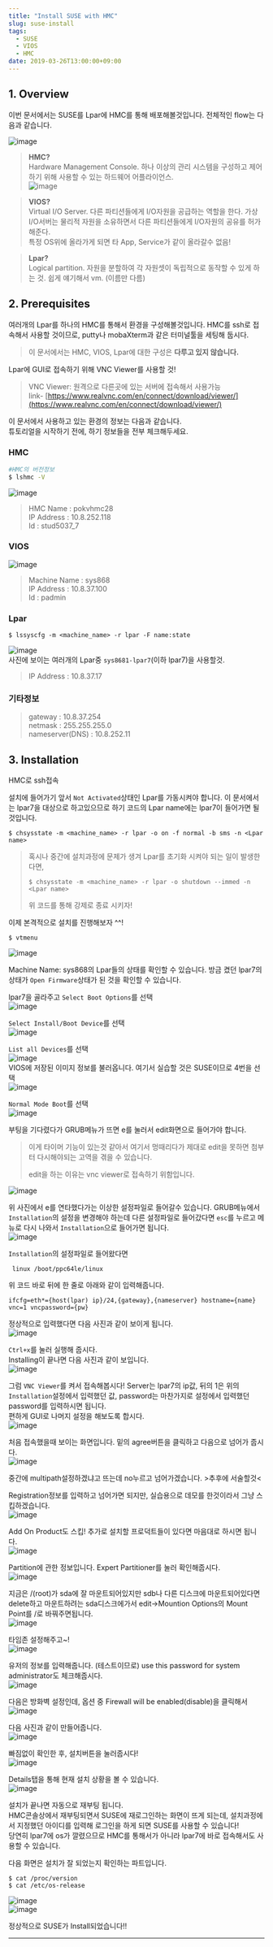 ```yaml
---
title: "Install SUSE with HMC"
slug: suse-install
tags:
  - SUSE
  - VIOS
  - HMC
date: 2019-03-26T13:00:00+09:00
---
```


## 1. Overview
이번 문서에서는 SUSE를 Lpar에 HMC를 통해 배포해볼것입니다. 전체적인 flow는 다음과 같습니다.  

![image](https://user-images.githubusercontent.com/15958325/54994383-776aec80-5007-11e9-828e-69c12fae43cd.png)

><b>HMC?</b>  
>Hardware Management Console. 하나 이상의 관리 시스템을 구성하고 제어하기 위해 사용할 수 있는 하드웨어 어플라이언스.  
>![image](https://user-images.githubusercontent.com/15958325/55077274-aaca7b80-50da-11e9-849b-905f56fb875f.png)  

> <b>VIOS?</b>  
> Virtual I/O Server. 다른 파티션들에게 I/O자원을 공급하는 역할을 한다. 가상 I/O서버는 물리적 자원을 소유하면서 다른 파티션들에게 I/O자원의 공유를 허가해준다.  
>특정 OS위에 올라가게 되면 타 App, Service가 같이 올라갈수 없음!

><b>Lpar?</b>  
>Logical partition. 자원을 분할하여 각 자원셋이 독립적으로 동작할 수 있게 하는 것. 쉽게 얘기해서 vm. (이름만 다름)

## 2. Prerequisites

여러개의 Lpar를 하나의 HMC를 통해서 환경을 구성해볼것입니다. HMC를 ssh로 접속해서 사용할 것이므로, putty나 mobaXterm과 같은 터미널툴을 세팅해 둡시다.

> 이 문서에서는 HMC, VIOS, Lpar에 대한 구성은 <b>다루고 있지 않습니다.</b>  

Lpar에 GUI로 접속하기 위해 VNC Viewer를 사용할 것!  
>VNC Viewer: 원격으로 다른곳에 있는 서버에 접속해서 사용가능  
>link- [https://www.realvnc.com/en/connect/download/viewer/](https://www.realvnc.com/en/connect/download/viewer/)


이 문서에서 사용하고 있는 환경의 정보는 다음과 같습니다.  
튜토리얼을 시작하기 전에, 하기 정보들을 전부 체크해두세요.  

### HMC
~~~bash
#HMC의 버전정보
$ lshmc -V
~~~
![image](https://user-images.githubusercontent.com/15958325/54999618-f49c5e80-5013-11e9-921a-6a9ea2e98ead.png)
> HMC Name : pokvhmc28  
> IP Address : 10.8.252.118  
> Id : stud5037_7  

### VIOS
![image](https://user-images.githubusercontent.com/15958325/54999459-9d968980-5013-11e9-9057-75fb5585954f.png)
> Machine Name : sys868  
> IP Address : 10.8.37.100  
> Id : padmin  

### Lpar
~~~
$ lssyscfg -m <machine_name> -r lpar -F name:state
~~~
![image](https://user-images.githubusercontent.com/15958325/54999708-3200ec00-5014-11e9-9190-c76321130c2f.png)  
사진에 보이는 여러개의 Lpar중 `sys8681-lpar7`(이하 lpar7)을 사용할것.
>IP Address : 10.8.37.17  

### 기타정보
>gateway : 10.8.37.254  
>netmask : 255.255.255.0  
>nameserver(DNS) : 10.8.252.11  

## 3. Installation

HMC로 ssh접속  

설치에 들어가기 앞서 `Not Activated`상태인 Lpar를 가동시켜야 합니다. 이 문서에서는 lpar7을 대상으로 하고있으므로 하기 코드의 Lpar name에는 lpar7이 들어가면 될것입니다.    

~~~
$ chsysstate -m <machine_name> -r lpar -o on -f normal -b sms -n <Lpar name>
~~~

>혹시나 중간에 설치과정에 문제가 생겨 Lpar를 초기화 시켜야 되는 일이 발생한다면,
>~~~
>$ chsysstate -m <machine_name> -r lpar -o shutdown --immed -n <Lpar name>
>~~~
>위 코드를 통해 강제로 종료 시키자!

이제 본격적으로 설치를 진행해보자 ^^!  

~~~
$ vtmenu
~~~
![image](https://user-images.githubusercontent.com/15958325/55074745-7489fd80-50d4-11e9-9f2f-e9039a578193.png)  

Machine Name: sys868의 Lpar들의 상태를 확인할 수 있습니다. 방금 켰던 lpar7의 상태가 `Open Firmware`상태가 된 것을 확인할 수 있습니다.  

lpar7을 골라주고 `Select Boot Options`를 선택   
![image](https://user-images.githubusercontent.com/15958325/55074987-1dd0f380-50d5-11e9-9c96-3127490ac452.png)  
 

`Select Install/Boot Device`를 선택  
![image](https://user-images.githubusercontent.com/15958325/55075041-448f2a00-50d5-11e9-86a6-c8c17ef961e0.png)  

`List all Devices`를 선택  
![image](https://user-images.githubusercontent.com/15958325/55075098-6a1c3380-50d5-11e9-9ac8-c15649a3ea56.png)   
VIOS에 저장된 이미지 정보를 불러옵니다. 여기서 실습할 것은 SUSE이므로 4번을 선택  
![image](https://user-images.githubusercontent.com/15958325/55075132-7d2f0380-50d5-11e9-8d42-3b59e666d02b.png)  

`Normal Mode Boot`를 선택   
![image](https://user-images.githubusercontent.com/15958325/55075285-e9aa0280-50d5-11e9-8aaa-f504acd502e3.png)  

부팅을 기다렸다가 GRUB메뉴가 뜨면 e를 눌러서 edit화면으로 들어가야 합니다. 
>이게 타이머 기능이 있는것 같아서 여기서 멍때리다가 제대로 edit을 못하면 첨부터 다시해야되는 고역을 겪을 수 있습니다.  
>
>edit을 하는 이유는 vnc viewer로 접속하기 위함입니다. 

![image](https://user-images.githubusercontent.com/15958325/55075315-fdedff80-50d5-11e9-9a4c-ac2826d8d901.png)  

위 사진에서 e를 연타했다가는 이상한 설정파일로 들어갈수 있습니다. GRUB메뉴에서 `Installation`의 설정을 변경해야 하는데 다른 설정파일로 들어갔다면 `esc`를 누르고 메뉴로 다시 나와서 `Installation`으로 들어가면 됩니다.  
![image](https://user-images.githubusercontent.com/15958325/55075363-237b0900-50d6-11e9-8099-87d6bbf6ff0f.png)  

`Installation`의 설정파일로 들어왔다면   
~~~
 linux /boot/ppc64le/linux
~~~
위 코드 바로 뒤에 한 줄로 아래와 같이 입력해줍니다.  
~~~
ifcfg=eth*={host(lpar) ip}/24,{gateway},{nameserver} hostname={name} vnc=1 vncpassword={pw}
~~~
정상적으로 입력했다면 다음 사진과 같이 보이게 됩니다.  
![image](https://user-images.githubusercontent.com/15958325/55075652-dd727500-50d6-11e9-8778-1bb3f8eb29d2.png)  

`Ctrl+x`를 눌러 실행해 줍시다.  
Installing이 끝나면 다음 사진과 같이 보입니다.  
![image](https://user-images.githubusercontent.com/15958325/55075836-4f4abe80-50d7-11e9-8feb-659240c543f8.png)  

그럼 `VNC Viewer`를 켜서 접속해봅시다! Server는 lpar7의 ip값, 뒤의 1은 위의 `Installation`설정에서 입력했던 값, password는 마찬가지로 설정에서 입력했던 password를 입력하시면 됩니다.  
편하게 GUI로 나머지 설정을 해보도록 합시다.  
![image](https://user-images.githubusercontent.com/15958325/55075977-9b95fe80-50d7-11e9-8e44-4557a3dbb1b2.png)  

처음 접속했을때 보이는 화면입니다. 밑의 agree버튼을 클릭하고 다음으로 넘어가 줍시다.  
![image](https://user-images.githubusercontent.com/15958325/55076155-10693880-50d8-11e9-8261-26d0a2042f71.png)  

중간에 multipath설정하겠냐고 뜨는데 no누르고 넘어가겠습니다. >추후에 서술할것<

Registration정보를 입력하고 넘어가면 되지만, 실습용으로 데모를 한것이라서 그냥 스킵하겠습니다.  
![image](https://user-images.githubusercontent.com/15958325/55076197-30006100-50d8-11e9-9384-a8209952d9db.png)   

Add On Product도 스킵! 추가로 설치할 프로덕트들이 있다면 마음대로 하시면 됩니다.  
![image](https://user-images.githubusercontent.com/15958325/55076550-13185d80-50d9-11e9-8d52-4edd2a9a7a2d.png)  

Partition에 관한 정보입니다. Expert Partitioner를 눌러 확인해줍시다.  
![image](https://user-images.githubusercontent.com/15958325/55076564-1dd2f280-50d9-11e9-9d79-eeeecc3445c4.png)  

지금은 /(root)가 sda에 잘 마운트되어있지만 sdb나 다른 디스크에 마운트되어있다면 delete하고 마운트하려는 sda디스크에가서 edit->Mountion Options의 Mount Point를 /로 바꿔주면됩니다.  
![image](https://user-images.githubusercontent.com/15958325/55076649-4eb32780-50d9-11e9-8658-f84a3b7ed2ad.png)    

타임존 설정해주고~!  
![image](https://user-images.githubusercontent.com/15958325/55076702-70acaa00-50d9-11e9-85e5-d37cf7f9636a.png)  

유저의 정보를 입력해줍니다. (테스트이므로) use this password for system administrator도 체크해줍시다.  
![image](https://user-images.githubusercontent.com/15958325/55076722-7dc99900-50d9-11e9-8d13-ddc9da038321.png)  

다음은 방화벽 설정인데, 옵션 중 Firewall will be enabled(disable)을 클릭해서  
![image](https://user-images.githubusercontent.com/15958325/55076773-9c2f9480-50d9-11e9-884d-9ff515fd4e68.png)  

다음 사진과 같이 만들어줍니다.  
![image](https://user-images.githubusercontent.com/15958325/55076778-9e91ee80-50d9-11e9-8968-3a29cb31edec.png)  

빠짐없이 확인한 후, 설치버튼을 눌러줍시다!  
![image](https://user-images.githubusercontent.com/15958325/55076847-c3866180-50d9-11e9-9838-170c19bfcf37.png)  

Details탭을 통해 현재 설치 상황을 볼 수 있습니다.  
![image](https://user-images.githubusercontent.com/15958325/55076854-c5e8bb80-50d9-11e9-9dd1-faeacc01794c.png)  

설치가 끝나면 자동으로 재부팅 됩니다.  
HMC콘솔상에서 재부팅되면서 SUSE에 재로그인하는 화면이 뜨게 되는데, 설치과정에서 지정했던 아이디를 입력해 로그인을 하게 되면 SUSE를 사용할 수 있습니다!  
당연히 lpar7에 os가 깔렸으므로 HMC를 통해서가 아니라 lpar7에 바로 접속해서도 사용할 수 있습니다.  

다음 화면은 설치가 잘 되었는지 확인하는 파트입니다.  
~~~
$ cat /proc/version
$ cat /etc/os-release
~~~
![image](https://user-images.githubusercontent.com/15958325/55076901-e44eb700-50d9-11e9-9576-13905c627e34.png)  
![image](https://user-images.githubusercontent.com/15958325/55076903-e6187a80-50d9-11e9-9862-e4558718a726.png)  

정상적으로 SUSE가 Install되었습니다!! 

----
